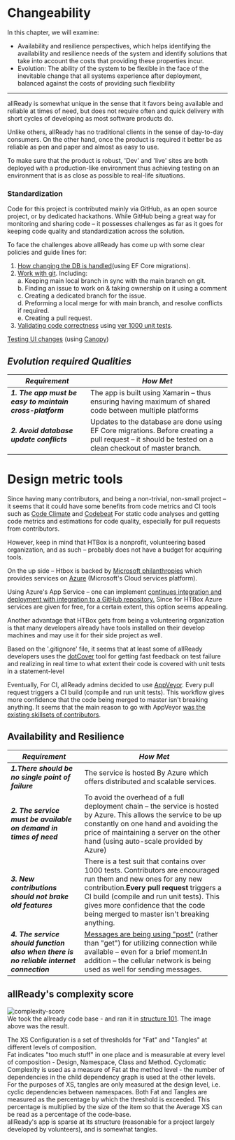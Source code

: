#  Changeability
In this chapter, we will examine:
 * Availability and resilience perspectives, which helps identifying the availability and resilience needs of the system and
identify solutions that take into account the costs that providing these properties incur.
* Evolution: The ability of the system to be flexible in the face of the inevitable change that all systems experience after deployment, balanced against the costs of providing such flexibility
________

allReady is somewhat unique in the sense that it favors being available and reliable at times of need, but does not require often and quick delivery with short cycles of developing as most software products do.

Unlike others, allReady has no traditional clients in the sense of day-to-day consumers. On the other hand, once the product is required it better be as reliable as pen and paper and almost as easy to use.

To make sure that the product is robust, &#39;Dev&#39; and &#39;live&#39; sites are both deployed with a production-like environment thus achieving testing on an environment that is as close as possible to real-life situations.

### **Standardization**

Code for this project is contributed mainly via GitHub, as an open source project, or by dedicated hackathons. While GitHub being a great way for monitoring and sharing code – it possesses challenges as far as it goes for keeping code quality and standardization across the solution.

To face the challenges above allReady has come up with some clear policies and guide lines for:

1. [How changing the DB is handled](https://github.com/HTBox/allReady/wiki/Entity-Framework-Core-Migration-Workflow)(using EF Core migrations).
2. [Work with git](https://github.com/HTBox/allReady/blob/04456b9816ce918376e12d99c78bf434a444fed8/docs/git/gitprocess.md). Including:  
    a. Keeping main local branch in sync with the main branch on git.  
    b. Finding an issue to work on &amp; taking ownership on it using a comment  
    c. Creating a dedicated branch for the issue.  
    d. Preforming a local merge for with main branch, and resolve conflicts if required.  
    e. Creating a pull request.  
3. [Validating code correctness](https://github.com/HTBox/allReady/blob/04456b9816ce918376e12d99c78bf434a444fed8/docs/git/gitprocess.md#sending-changes-to-github) using [ver 1000 unit tests](https://github.com/HTBox/allReady/blob/04456b9816ce918376e12d99c78bf434a444fed8/docs/prerequisite_install_guide/prerequisite_install_guide.md#running-test-cases).

[Testing UI changes](https://github.com/HTBox/allReady/blob/04456b9816ce918376e12d99c78bf434a444fed8/docs/prerequisite_install_guide/prerequisite_install_guide.md#ui-tests) (using [Canopy](http://lefthandedgoat.github.io/canopy/index.html))

## _Evolution required Qualities_

| **_Requirement_** | **_How Met_** |
| --- | --- |
| **_1.        The app must be easy to maintain cross-platform_** | The app is built using Xamarin – thus ensuring having maximum of shared code between multiple platforms|
| **_2. Avoid database update conflicts_** | Updates to the database are done using EF Core migrations. Before creating a pull request – it should be tested on a clean checkout of master branch. |

# Design metric tools

Since having many contributors, and being a non-trivial, non-small project – it seems that it could have some benefits from code metrics and CI tools such as [Code Climate](https://codeclimate.com/) and [Codebeat](https://codebeat.co/) For static code analyses and getting code metrics and estimations for code quality, especially for pull requests from contributors.

However, keep in mind that HTBox is a nonprofit, volunteering based organization, and as such – probably does not have a budget for acquiring tools.

On the up side – Htbox is backed by   [Microsoft philanthropies](https://www.microsoft.com/en-us/philanthropies) which provides services on [Azure](https://azure.microsoft.com/) (Microsoft&#39;s Cloud services platform).

Using Azure&#39;s App Service – one can implement [continues integration and deployment with integration to a GitHub repository.](https://docs.microsoft.com/en-us/azure/app-service-web/app-service-continuous-deployment) Since for HTBox Azure services are given for free, for a certain extent, this option seems appealing.

Another advantage that HTBox gets from being a volunteering organization is that many developers already have tools installed on their develop machines and may use it for their side project as well.

Based on the &#39;.gitignore&#39; file, it seems that at least some of allReady developers uses the [dotCover](https://www.jetbrains.com/dotcover/) tool for getting fast feedback on test failure and realizing in real time to what extent their code is covered with unit tests in a statement-level

Eventually, For CI, allReady admins decided to use [AppVeyor](https://www.appveyor.com/). Every pull request triggers a CI build (compile and run unit tests). This workflow gives more confidence that the code being merged to master isn&#39;t breaking anything. It seems that the main reason to go with AppVeyor [was the existing skillsets of contributors](https://github.com/HTBox/allReady/issues/94).

## Availability and Resilience



| **_Requirement_** | **_How Met_** |
| --- | --- |
| **_1.There should be no single point of failure_** | The service is hosted By Azure which offers distributed and scalable services.|
| **_2. The service must be available on demand in times of need_** | To avoid the overhead of a full deployment chain – the service is hosted by Azure. This allows the service to be up constantly on one hand and avoiding the price of maintaining a server on the other hand (using auto-scale provided by Azure)|
| **_3. New contributions should not brake old features_**| There is a test suit that contains over 1000 tests. Contributors are encouraged run them and new ones for any new contribution.__Every pull request__ triggers a CI build (compile and run unit tests). This gives more confidence that the code being merged to master isn&#39;t breaking anything. |
| **_4.  The service should function also when there is no reliable internet connection_** | [Messages are being using &quot;post&quot;](https://github.com/HTBox/allReady/issues/186) (rather than &quot;get&quot;) for utilizing connection while available – even for a brief moment.In addition – the cellular network is being used as well for sending messages.|


## allReady's complexity score ##
![complexity-score](https://github.com/turner11/ASOSMA/blob/master/allReady/imgs/complexity.png)  
We took the allready code base - and ran it in [structure 101](http://structure101.com/). The image above was the result.  

The XS Configuration is a set of thresholds for "Fat" and "Tangles" at different levels of composition.  
Fat indicates "too much stuff" in one place and is measurable at every level of composition - Design, Namespace, Class and Method.
Cyclomatic Complexity is used as a measure of Fat at the method level - the number of dependencies in the child dependency graph is used at the other levels.  
For the purposes of XS, tangles are only measured at the design level, i.e. cyclic dependencies between namespaces.
Both Fat and Tangles are measured as the percentage by which the threshold is exceeded. This percentage is multiplied by the size of the item so that the Average XS can be read as a percentage of the code-base.  
allReady's app is sparse at its structure (reasonable for a project largely developed by volunteers), and is somewhat tangles.
